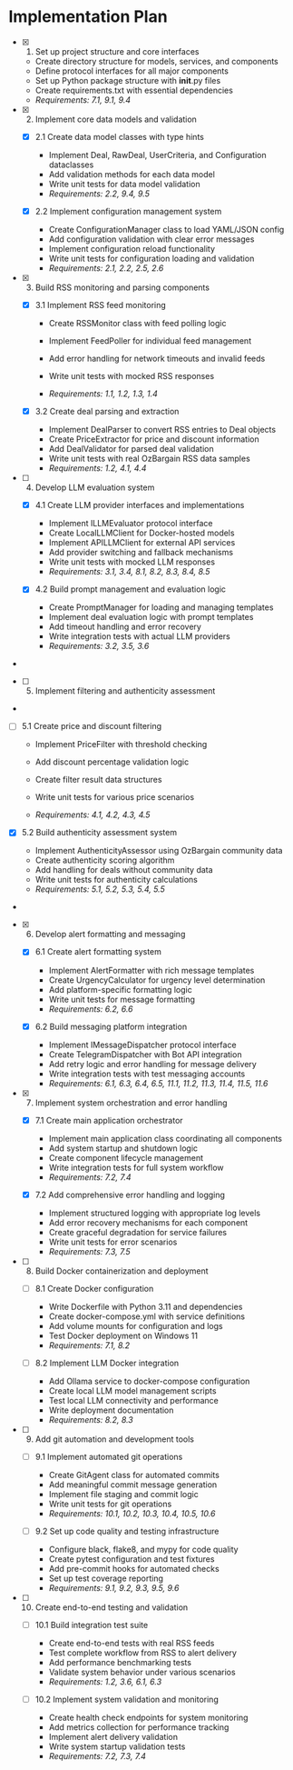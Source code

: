 # Implementation Plan

- [x] 1. Set up project structure and core interfaces
  - Create directory structure for models, services, and components
  - Define protocol interfaces for all major components
  - Set up Python package structure with __init__.py files
  - Create requirements.txt with essential dependencies
  - _Requirements: 7.1, 9.1, 9.4_

- [x] 2. Implement core data models and validation

  - [x] 2.1 Create data model classes with type hints
    - Implement Deal, RawDeal, UserCriteria, and Configuration dataclasses
    - Add validation methods for each data model
    - Write unit tests for data model validation
    - _Requirements: 2.2, 9.4, 9.5_

  - [x] 2.2 Implement configuration management system
    - Create ConfigurationManager class to load YAML/JSON config
    - Add configuration validation with clear error messages
    - Implement configuration reload functionality
    - Write unit tests for configuration loading and validation
    - _Requirements: 2.1, 2.2, 2.5, 2.6_

- [x] 3. Build RSS monitoring and parsing components









  - [x] 3.1 Implement RSS feed monitoring





    - Create RSSMonitor class with feed polling logic
    - Implement FeedPoller for individual feed management
    - Add error handling for network timeouts and invalid feeds


    - Write unit tests with mocked RSS responses
    - _Requirements: 1.1, 1.2, 1.3, 1.4_




  - [x] 3.2 Create deal parsing and extraction








    - Implement DealParser to convert RSS entries to Deal objects
    - Create PriceExtractor for price and discount information
    - Add DealValidator for parsed deal validation
    - Write unit tests with real OzBargain RSS data samples
    - _Requirements: 1.2, 4.1, 4.4_


- [ ] 4. Develop LLM evaluation system





  - [x] 4.1 Create LLM provider interfaces and implementations



    - Implement ILLMEvaluator protocol interface
    - Create LocalLLMClient for Docker-hosted models
    - Implement APILLMClient for external API services
    - Add provider switching and fallback mechanisms
    - Write unit tests with mocked LLM responses
    - _Requirements: 3.1, 3.4, 8.1, 8.2, 8.3, 8.4, 8.5_

  - [x] 4.2 Build prompt management and evaluation logic



    - Create PromptManager for loading and managing templates
    - Implement deal evaluation logic with prompt templates
    - Add timeout handling and error recovery
    - Write integration tests with actual LLM providers
    - _Requirements: 3.2, 3.5, 3.6_
-




- [ ] 5. Implement filtering and authenticity assessment
-


  - [ ] 5.1 Create price and discount filtering


    - Implement PriceFilter with threshold checking
    - Add discount percentage validation logic
    - Create filter result data structures

    - Write unit tests for various price scenarios
    - _Requirements: 4.1, 4.2, 4.3, 4.5_

  - [x] 5.2 Build authenticity assessment system





    - Implement AuthenticityAssessor using OzBargain community data
    - Create authenticity scoring algorithm
    - Add handling for deals without community data
    - Write unit tests for authenticity calculations
    - _Requirements: 5.1, 5.2, 5.3, 5.4, 5.5_
-

- [x] 6. Develop alert formatting and messaging





  - [x] 6.1 Create alert formatting system








    - Implement AlertFormatter with rich message templates
    - Create UrgencyCalculator for urgency level determination
    - Add platform-specific formatting logic
    - Write unit tests for message formatting
    - _Requirements: 6.2, 6.6_

  - [x] 6.2 Build messaging platform integration



    - Implement IMessageDispatcher protocol interface
    - Create TelegramDispatcher with Bot API integration
    - Add retry logic and error handling for message delivery
    - Write integration tests with test messaging accounts
    - _Requirements: 6.1, 6.3, 6.4, 6.5, 11.1, 11.2, 11.3, 11.4, 11.5, 11.6_

- [x] 7. Implement system orchestration and error handling





  - [x] 7.1 Create main application orchestrator



    - Implement main application class coordinating all components
    - Add system startup and shutdown logic
    - Create component lifecycle management
    - Write integration tests for full system workflow
    - _Requirements: 7.2, 7.4_

  - [x] 7.2 Add comprehensive error handling and logging



    - Implement structured logging with appropriate log levels
    - Add error recovery mechanisms for each component
    - Create graceful degradation for service failures
    - Write unit tests for error scenarios
    - _Requirements: 7.3, 7.5_

- [ ] 8. Build Docker containerization and deployment

  - [ ] 8.1 Create Docker configuration

    - Write Dockerfile with Python 3.11 and dependencies
    - Create docker-compose.yml with service definitions
    - Add volume mounts for configuration and logs
    - Test Docker deployment on Windows 11
    - _Requirements: 7.1, 8.2_

  - [ ] 8.2 Implement LLM Docker integration

    - Add Ollama service to docker-compose configuration
    - Create local LLM model management scripts
    - Test local LLM connectivity and performance
    - Write deployment documentation
    - _Requirements: 8.2, 8.3_

- [ ] 9. Add git automation and development tools

  - [ ] 9.1 Implement automated git operations

    - Create GitAgent class for automated commits
    - Add meaningful commit message generation
    - Implement file staging and commit logic
    - Write unit tests for git operations
    - _Requirements: 10.1, 10.2, 10.3, 10.4, 10.5, 10.6_

  - [ ] 9.2 Set up code quality and testing infrastructure

    - Configure black, flake8, and mypy for code quality
    - Create pytest configuration and test fixtures
    - Add pre-commit hooks for automated checks
    - Set up test coverage reporting
    - _Requirements: 9.1, 9.2, 9.3, 9.5, 9.6_

- [ ] 10. Create end-to-end testing and validation

  - [ ] 10.1 Build integration test suite

    - Create end-to-end tests with real RSS feeds
    - Test complete workflow from RSS to alert delivery
    - Add performance benchmarking tests
    - Validate system behavior under various scenarios
    - _Requirements: 1.2, 3.6, 6.1, 6.3_

  - [ ] 10.2 Implement system validation and monitoring

    - Create health check endpoints for system monitoring
    - Add metrics collection for performance tracking
    - Implement alert delivery validation
    - Write system startup validation tests
    - _Requirements: 7.2, 7.3, 7.4_